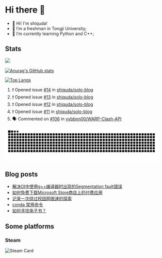 # Hi there 👋

- 👋 Hi! I'm shiquda!
- 📖 I’m a freshman in Tongji University;
- 🌱 I’m currently learning Python and C++;

## Stats

![](https://komarev.com/ghpvc/?username=shiquda)

[![Anurag's GitHub stats](https://github-readme-stats.vercel.app/api?username=shiquda&theme=vue-dark&show_icons=true)](https://github.com/anuraghazra/github-readme-stats)

[![Top Langs](https://github-readme-stats.vercel.app/api/top-langs/?username=shiquda&theme=vue-dark&show_icons=true&hide=SCSS)](https://github.com/anuraghazra/github-readme-stats)

<!--START_SECTION:activity-->
1. ❗ Opened issue [#14](https://github.com/shiquda/solo-blog/issues/14) in [shiquda/solo-blog](https://github.com/shiquda/solo-blog)
2. ❗ Opened issue [#13](https://github.com/shiquda/solo-blog/issues/13) in [shiquda/solo-blog](https://github.com/shiquda/solo-blog)
3. ❗ Opened issue [#12](https://github.com/shiquda/solo-blog/issues/12) in [shiquda/solo-blog](https://github.com/shiquda/solo-blog)
4. ❗ Opened issue [#11](https://github.com/shiquda/solo-blog/issues/11) in [shiquda/solo-blog](https://github.com/shiquda/solo-blog)
5. 🗣 Commented on [#106](https://github.com/vvbbnn00/WARP-Clash-API/issues/106#issuecomment-1971160346) in [vvbbnn00/WARP-Clash-API](https://github.com/vvbbnn00/WARP-Clash-API)
<!--END_SECTION:activity-->

<picture>
  <source media="(prefers-color-scheme: dark)" srcset="https://raw.githubusercontent.com/shiquda/shiquda/output/github-contribution-grid-snake-dark.svg">
  <source media="(prefers-color-scheme: light)" srcset="https://raw.githubusercontent.com/shiquda/shiquda/output/github-contribution-grid-snake.svg">
  <img alt="github contribution grid snake animation" src="https://raw.githubusercontent.com/shiquda/shiquda/output/github-contribution-grid-snake.svg">
</picture>

## Blog posts
<!-- BLOG-POST-LIST:START -->
- [解决OI中使用g++编译器时出现的Segmentation fault错误](https://shiquda.link/solve-segmentation-fault)
- [如何免费下载Microsoft Store商店上的付费应用](https://shiquda.link/how-to-download-apps-on-ms-store-for-free)
- [记录一次绕过校园网限速的探索](https://shiquda.link/bypass-college-network-rate-limit)
- [conda 常用命令](https://shiquda.link/articles/2024/02/26/1708943642988.html)
- [如何寻找电子书？](https://shiquda.link/articles/2024/02/19/1708320689703.html)
<!-- BLOG-POST-LIST:END -->

## Some platforms

### Steam

![Steam Card](https://card.yuy1n.io/card/76561199045221076/tokyonight,en,bg-FF0000-0033FF,games)

<!--
**shiquda/shiquda** is a ✨ _special_ ✨ repository because its `README.md` (this file) appears on your GitHub profile.

Here are some ideas to get you started:

- 🔭 I’m currently working on ...
- 🌱 I’m currently learning ...
- 👯 I’m looking to collaborate on ...
- 🤔 I’m looking for help with ...
- 💬 Ask me about ...
- 📫 How to reach me: ...
- 😄 Pronouns: ...
- ⚡ Fun fact: ...
-->
